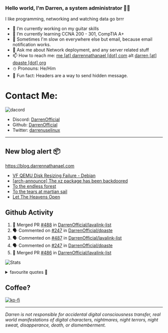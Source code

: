 ### Hello world, I'm Darren, a system administrator 👨‍💻
I like programming, networking and watching data go brrr


- 🔭 I’m currently working on my guitar skills
- 🌴 I’m currently learning CCNA 200 - 301, CompTIA A+ 
- 🚀 Sometimes I'm slow on everywhere else but email, because email notification works.
- 💬 Ask me about Network deployment, and any server related stuff 
- 📫 How to reach me: [me [at] darrennathanael [dot] com](mailto:me@darrennathanael.com) alt [darren [at] dpaste [dot] org](mailto:darren@dpaste.org)
- ⛄️ Pronouns: He/Him
- 🍪 Fun fact: Headers are a way to send hidden message.

# Contact Me:

![dacord](https://discord.c99.nl/widget/theme-4/508296903960821771.png)

- Discord: [DarrenOfficial](https://discord.darrennathanael.com)
- Github: [DarrenOfficial](https://github.com/DarrenOfficial)
- Twitter: [darrenuselinux](https://twitter.com/darrenuselinux)


---
## New blog alert 📦
https://blog.darrennathanael.com
<!-- BLOG-POST-LIST:START -->
- [VF QEMU Disk Resizing Failure - Debian](https://blog.darrennathanael.com/posts/vf-qemu-disk/)
- [[arch-announce] The xz package has been backdoored](https://blog.darrennathanael.com/posts/xz-package-backdoored/)
- [To the endless forest](https://blog.darrennathanael.com/posts/to-the-endless-forest/)
- [To the tears at martian sail](https://blog.darrennathanael.com/posts/to-the-tears-at-martian-sail/)
- [Let The Heavens Open](https://blog.darrennathanael.com/posts/let-the-heavens-open/)
<!-- BLOG-POST-LIST:END -->

## Github Activity
<!--START_SECTION:activity-->
1. 🎉 Merged PR [#488](https://github.com/DarrenOfficial/lavalink-list/pull/488) in [DarrenOfficial/lavalink-list](https://github.com/DarrenOfficial/lavalink-list)
2. 🗣 Commented on [#247](https://github.com/DarrenOfficial/dpaste/issues/247#issuecomment-2065588463) in [DarrenOfficial/dpaste](https://github.com/DarrenOfficial/dpaste)
3. 🗣 Commented on [#487](https://github.com/DarrenOfficial/lavalink-list/pull/487#issuecomment-2065465766) in [DarrenOfficial/lavalink-list](https://github.com/DarrenOfficial/lavalink-list)
4. 🗣 Commented on [#247](https://github.com/DarrenOfficial/dpaste/issues/247#issuecomment-2061439558) in [DarrenOfficial/dpaste](https://github.com/DarrenOfficial/dpaste)
5. 🎉 Merged PR [#486](https://github.com/DarrenOfficial/lavalink-list/pull/486) in [DarrenOfficial/lavalink-list](https://github.com/DarrenOfficial/lavalink-list)
<!--END_SECTION:activity-->


![Stats](https://github-readme-stats.vercel.app/api?username=DarrenOfficial&layout=compact&hide_border=true&hide_title=true&count_private=true&include_all_commits=true&show_icons=true&bg_color=00000000&text_color=c3c6ce&icon_color=4e64f7)


<details>
<summary>favourite quotes 🍻</summary>
<br>
<i>"Always trust what others say or write without ever questioning them. Especially their code."</i> -Albert Einstein
<br><br>
  <i>"If she this easy, then she prolly got a diseasy"</i> -Dr Martin Luther King
  <br><br>
  <i>"If a woman is giving you what you want, it is deception."</i> -Sun Tzu, Art of War
</details>


## Coffee?

[![ko-fi](https://ko-fi.com/img/githubbutton_sm.svg)](https://ko-fi.com/R6R1311CB)

---

_Darren is not responsible for accidental digital consciousness transfer, real world manifestations of digital characters, nightmares, night terrors, night sweat, disapperance, death, or dismemberment._

